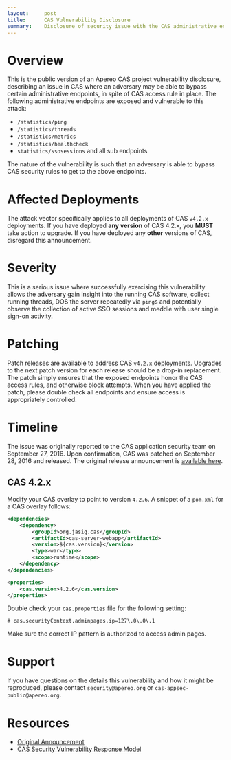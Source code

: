 ```yaml
---
layout:     post
title:      CAS Vulnerability Disclosure
summary:    Disclosure of security issue with the CAS administrative endpoints
---
```


# Overview

This is the public version of an Apereo CAS project vulnerability disclosure, describing an issue in CAS
where an adversary may be able to bypass certain administrative endpoints, in spite of
CAS access rule in place. The following administrative endpoints are exposed
and vulnerable to this attack:

- `/statistics/ping`
- `/statistics/threads`
- `/statistics/metrics`
- `/statistics/healthcheck`
- `statistics/ssosessions` and all sub endpoints

The nature of the vulnerability is such that an adversary is able to bypass CAS security rules
to get to the above endpoints.

# Affected Deployments

The attack vector specifically applies to all deployments of CAS `v4.2.x` deployments.
If you have deployed **any version** of CAS 4.2.x, you **MUST** take action to upgrade.
If you have deployed any **other** versions of CAS, disregard this announcement.

# Severity

This is a serious issue where successfully exercising this vulnerability allows the adversary
gain insight into the running CAS software, collect running threads, DOS the server repeatedly
via `ping`s and potentially observe the collection of active SSO sessions and meddle with user single sign-on activity.

# Patching

Patch releases are available to address CAS `v4.2.x` deployments.
Upgrades to the next patch version for each release should be a drop-in replacement.
The patch simply ensures that the exposed endpoints honor the CAS access rules,
and otherwise block attempts. When you have applied the patch, please double check all endpoints
and ensure access is appropriately controlled.

# Timeline

The issue was originally reported to the CAS application security team
on September 27, 2016. Upon confirmation, CAS was patched on September 28, 2016
and released. The original release
announcement is [available here](https://groups.google.com/a/apereo.org/d/msg/cas-announce/Xt-quYhBV7w/oCpvF0caCAAJ).

## CAS 4.2.x

Modify your CAS overlay to point to version `4.2.6`. A snippet of a `pom.xml` for a CAS overlay follows:

```xml
<dependencies>
    <dependency>
        <groupId>org.jasig.cas</groupId>
        <artifactId>cas-server-webapp</artifactId>
        <version>${cas.version}</version>
        <type>war</type>
        <scope>runtime</scope>
    </dependency>
</dependencies>

<properties>
    <cas.version>4.2.6</cas.version>
</properties>
```

Double check your `cas.properties` file for the following setting:

```properties
# cas.securityContext.adminpages.ip=127\.0\.0\.1
```

Make sure the correct IP pattern is authorized to access admin pages.

# Support

If you have questions on the details this vulnerability and how it might be reproduced,
please contact `security@apereo.org` or `cas-appsec-public@apereo.org`.

# Resources

* [Original Announcement](https://blogs.apache.org/foundation/entry/apache_commons_statement_to_widespread)
* [CAS Security Vulnerability Response Model](https://apereo.github.io/cas/developer/Sec-Vuln-Response.html)
